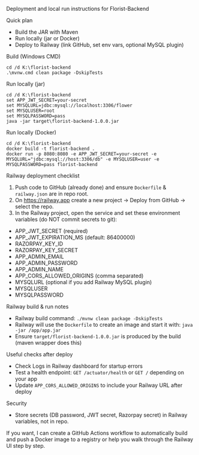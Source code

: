 Deployment and local run instructions for Florist-Backend

Quick plan

- Build the JAR with Maven
- Run locally (jar or Docker)
- Deploy to Railway (link GitHub, set env vars, optional MySQL plugin)

Build (Windows CMD)

```
cd /d K:\florist-backend
.\mvnw.cmd clean package -DskipTests
```

Run locally (jar)

```
cd /d K:\florist-backend
set APP_JWT_SECRET=your-secret
set MYSQLURL=jdbc:mysql://localhost:3306/flower
set MYSQLUSER=root
set MYSQLPASSWORD=pass
java -jar target\florist-backend-1.0.0.jar
```

Run locally (Docker)

```
cd /d K:\florist-backend
docker build -t florist-backend .
docker run -p 8080:8080 -e APP_JWT_SECRET=your-secret -e MYSQLURL="jdbc:mysql://host:3306/db" -e MYSQLUSER=user -e MYSQLPASSWORD=pass florist-backend
```

Railway deployment checklist

1. Push code to GitHub (already done) and ensure `Dockerfile` & `railway.json` are in repo root.
2. On https://railway.app create a new project → Deploy from GitHub → select the repo.
3. In the Railway project, open the service and set these environment variables (do NOT commit secrets to git):

- APP_JWT_SECRET (required)
- APP_JWT_EXPIRATION_MS (default: 86400000)
- RAZORPAY_KEY_ID
- RAZORPAY_KEY_SECRET
- APP_ADMIN_EMAIL
- APP_ADMIN_PASSWORD
- APP_ADMIN_NAME
- APP_CORS_ALLOWED_ORIGINS (comma separated)
- MYSQLURL (optional if you add Railway MySQL plugin)
- MYSQLUSER
- MYSQLPASSWORD

Railway build & run notes

- Railway build command: `./mvnw clean package -DskipTests`
- Railway will use the `Dockerfile` to create an image and start it with: `java -jar /app/app.jar`
- Ensure `target/florist-backend-1.0.0.jar` is produced by the build (maven wrapper does this)

Useful checks after deploy

- Check Logs in Railway dashboard for startup errors
- Test a health endpoint: `GET /actuator/health` or `GET /` depending on your app
- Update `APP_CORS_ALLOWED_ORIGINS` to include your Railway URL after deploy

Security

- Store secrets (DB password, JWT secret, Razorpay secret) in Railway variables, not in repo.

If you want, I can create a GitHub Actions workflow to automatically build and push a Docker image to a registry or help you walk through the Railway UI step by step.
